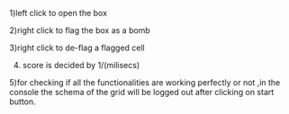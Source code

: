 1)left click to open the box

2)right click to flag the box as a bomb

3)right click to de-flag a flagged cell

4. score is decided by 1/(milisecs)

5)for checking if all the functionalities are working perfectly or not ,in the console the schema of the grid will be logged out after clicking on start button.
